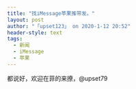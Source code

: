 ```yaml
---
title: "找iMessage苹果推带发。"
layout: post
author: "「upset123」 on 2020-1-12 20:52"
header-style: text
tags:
  - 新闻
  - iMessage
  - 苹果
---
```


<head></head>
<body>
  都说好，欢迎在菲的来撩，@upset79
 <br>
</body>


